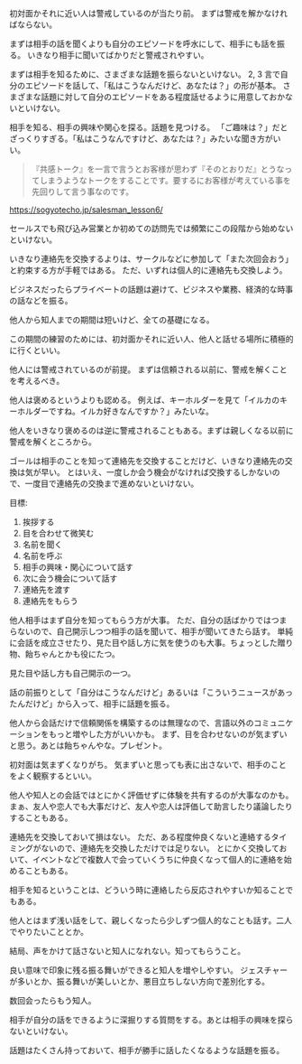 初対面かそれに近い人は警戒しているのが当たり前。
まずは警戒を解かなければならない。

まずは相手の話を聞くよりも自分のエピソードを呼水にして、相手にも話を振る。
いきなり相手に聞いてばかりだと警戒されやすい。

まずは相手を知るために、さまざまな話題を振らないといけない。
2, 3 言で自分のエピソードを話して、「私はこうなんだけど、あなたは？」の形が基本。
さまざまな話題に対して自分のエピソードをある程度話せるように用意しておかないといけない。

相手を知る、相手の興味や関心を探る。話題を見つける。
「ご趣味は？」だとざっくりすぎる。「私はこうなんですけど、あなたは？」みたいな聞き方がいい。

> 『共感トーク』を一言で言うとお客様が思わず『そのとおりだ』とうなってしまうようなトークをすることです。要するにお客様が考えている事を先回りして言う事なのです。

https://sogyotecho.jp/salesman_lesson6/

セールスでも飛び込み営業とか初めての訪問先では頻繁にこの段階から始めないといけない。

いきなり連絡先を交換するよりは、サークルなどに参加して「また次回会おう」と約束する方が手軽ではある。
ただ、いずれは個人的に連絡先も交換しよう。

ビジネスだったらプライベートの話題は避けて、ビジネスや業務、経済的な時事の話などを振る。

他人から知人までの期間は短いけど、全ての基礎になる。

この期間の練習のためには、初対面かそれに近い人、他人と話せる場所に積極的に行くといい。

他人には警戒されているのが前提。
まずは信頼される以前に、警戒を解くことを考えるべき。

他人は褒めるというよりも認める。
例えば、キーホルダーを見て「イルカのキーホルダーですね。イルカ好きなんですか？」みたいな。

他人をいきなり褒めるのは逆に警戒されることもある。まずは親しくなる以前に警戒を解くところから。

ゴールは相手のことを知って連絡先を交換することだけど、いきなり連絡先の交換は気が早い。
とはいえ、一度しか会う機会がなければ交換するしかないので、一度目で連絡先の交換まで進めないといけない。

目標:

1. 挨拶する
2. 目を合わせて微笑む
3. 名前を聞く
4. 名前を呼ぶ
5. 相手の興味・関心について話す
6. 次に会う機会について話す
7. 連絡先を渡す
8. 連絡先をもらう

他人相手はまず自分を知ってもらう方が大事。
ただ、自分の話ばかりではつまらないので、自己開示しつつ相手の話を聞いて、相手が聞いてきたら話す。
単純に会話を成立させたり、見た目や話し方に気を使うのも大事。ちょっとした贈り物、飴ちゃんとかも役にたつ。

見た目や話し方も自己開示の一つ。

話の前振りとして「自分はこうなんだけど」あるいは「こういうニュースがあったんだけど」から入って、相手に話題を振る。

他人から会話だけで信頼関係を構築するのは無理なので、言語以外のコミュニケーションをもっと増やした方がいいかも。
まず、目を合わせないのが気まずいと思う。あとは飴ちゃんやな。プレゼント。

初対面は気まずくなりがち。
気まずいと思っても表に出さないで、相手のことをよく観察するといい。

他人や知人との会話ではとにかく評価せずに体験を共有するのが大事なのかも。
まぁ、友人や恋人でも大事だけど、友人や恋人は評価して助言したり議論したりすることもある。

連絡先を交換しておいて損はない。
ただ、ある程度仲良くないと連絡するタイミングがないので、連絡先を交換しただけでは足りない。
とにかく交換しておいて、イベントなどで複数人で会っていくうちに仲良くなって個人的に連絡を始めることもある。

相手を知るということは、どういう時に連絡したら反応されやすいか知ることでもある。

他人とはまず浅い話をして、親しくなったら少しずつ個人的なことも話す。二人でやりたいこととか。

結局、声をかけて話さないと知人になれない。知ってもらうこと。

良い意味で印象に残る振る舞いができると知人を増やしやすい。
ジェスチャーが多いとか、振る舞いが美しいとか、悪目立ちしない方向で差別化する。

数回会ったらもう知人。

相手が自分の話をできるように深掘りする質問をする。あとは相手の興味を探らないといけない。

話題はたくさん持っておいて、相手が勝手に話したくなるような話題を振る。
